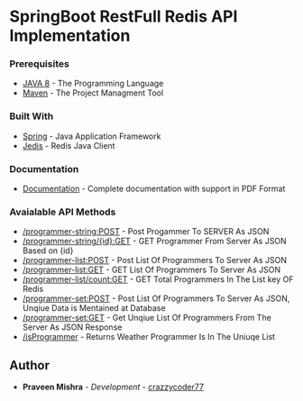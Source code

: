# SpringBoot RestFull Redis API  Implementation

### Prerequisites

* [JAVA 8](https://www.oracle.com/technetwork/java/javase/overview/java8-2100321.html) - The Programming Language
* [Maven](https://en.wikipedia.org/wiki/Apache_Maven) - The Project Managment Tool

### Built With
* [Spring](https://en.wikipedia.org/wiki/Spring_Framework) - Java Application Framework
* [Jedis](https://www.baeldung.com/jedis-java-redis-client-library) - Redis Java Client

### Documentation 
* [Documentation](https://github.com/crazzycoder77/jedis/blob/master/documentation.pdf) - Complete documentation with support in PDF Format

### Avaialable API Methods
* [/programmer-string:POST](https://github.com/crazzycoder77/jedis/blob/master/programmer-string:POST.md) - Post Progammer To SERVER As JSON 
* [/programmer-string/{id}:GET](https://github.com/crazzycoder77/jedis/blob/master/programmer-string%7Bid%7D:GET.md) - GET Programmer From Server As JSON Based on {id}
* [/programmer-list:POST](https://github.com/crazzycoder77/jedis/blob/master/programmer-list:POST.md) - Post List Of Programmers To Server As JSON
* [/programmer-list:GET](https://github.com/crazzycoder77/jedis/blob/master/programmer-list:GET.md) - GET List Of Programmers To Server As JSON
* [/programmer-list/count:GET](https://github.com/crazzycoder77/jedis/blob/master/programmer-list-count:GET.md) - GET Total Programmers In The List key OF Redis
* [/programmer-set:POST](https://github.com/crazzycoder77/jedis/blob/master/programmer-set:POST.md) - Post List Of Programmers To Server As JSON, Unqiue Data is Mentained at Database
* [/programmer-set:GET](https://github.com/crazzycoder77/jedis/blob/master/programmer-set:GET.md) - Get Unqiue List Of Programmers From The Server As JSON Response
* [/isProgrammer](https://github.com/crazzycoder77/jedis/blob/master/isProgrammer.md) - Returns Weather Programmer Is In The Uniuqe List

## Author
* **Praveen Mishra** - *Development* - [crazzycoder77](https://github.com/crazzycoder77)
